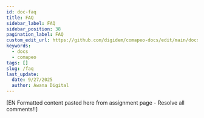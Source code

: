 ```yaml
---
id: doc-faq
title: FAQ
sidebar_label: FAQ
sidebar_position: 38
pagination_label: FAQ
custom_edit_url: https://github.com/digidem/comapeo-docs/edit/main/docs/understanding-how-exchange-works-c/faq.md
keywords:
  - docs
  - comapeo
tags: []
slug: /faq
last_update:
  date: 9/27/2025
  author: Awana Digital
---
```


[EN Formatted content pasted here from assignment page - Resolve all comments!!]


